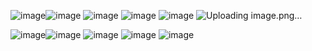 ![image](https://github.com/user-attachments/assets/9655c1a0-a998-4a43-8189-3738d4e076ed)![image](https://github.com/user-attachments/assets/789a77a9-a2b0-42d1-aacf-e7d03e927f5b)
![image](https://github.com/user-attachments/assets/20595ad6-f8e9-4048-8255-1a222476c517)
![image](https://github.com/user-attachments/assets/bb39749c-6d0a-4de2-aa3b-cdbc79e8a0c7)
![image](https://github.com/user-attachments/assets/269a1cf6-a053-46c4-9de1-cd3b72752697)
![Uploading image.png…]()



![image](https://github.com/user-attachments/assets/9b17dba7-61fa-4e30-a7dc-bf61aa51e1b9)![image](https://github.com/user-attachments/assets/8353167f-7b99-427c-8ddc-5f156b65e6b1)
![image](https://github.com/user-attachments/assets/3d5af598-90fe-4c81-bd6e-fc645470e457)
![image](https://github.com/user-attachments/assets/65a6b669-f3f5-449f-9fd7-10f584c1ce46)
![image](https://github.com/user-attachments/assets/17cb8aef-11e8-49d5-8689-dc668b39fb2d)
